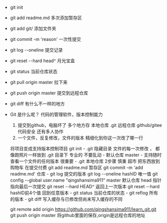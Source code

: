 - git init
- git add readme.md 多次添加暂存区
- git add git/ 添加文件夹
- git commit -m 'reason' 一次性提交
- git log --oneline 提交记录
- git reset --hard head^ 月光宝盒
- git status 当前仓库状态
- git pull origin master 拉下来
- git push origin master 提交到远程仓库
- git diff 有什么不一样的地方

- Git 是什么呢？
    代码的管理软件，版本控制能力
    1. 提交到github，电脑坏了
        多个地方存 本地仓库 .git
        远程仓库 github/gitee 代码安全 还有多人协作
    2. 一个文件，反复修改，文件的版本
        精细化到你这一次改了哪一行

    将项目变成支持版本控制项目
        git init
        - .git 隐藏目录
            文件的每一次修改 ， 都像跑照片一样放到 .git 目录下
            专业的 不要乱动
        - 默认仓库 master
        - 支持随时查看一个文件的任何版本 很重要
        - .git 本地仓库     2步骤 慎重
            超市 把东西放到购物车 在提交付费
            git add readme.md   暂存区
            git commit -m 'add readme.md'   仓库
        - git log 提交的版本 
            git log --oneline 
            hashID 唯一值 git config --global user.name "qingshansima911"
            master 默认仓库
            head 指针指向最后一次提交
            git reset --hard HEAD^ 返回上一次版本
            git reset --hard hashID前4个值 回到任意版本
        - git status 当前仓库的状态
        - git reflog 所有的版本
        - git diff 写入缓存与已修改但尚未写入缓存的不同

    git remote add origin https://github.com/qingshansima911/learn_git.git
    git push origin master 
    将github里面的保存,origin是远程仓库的地址
